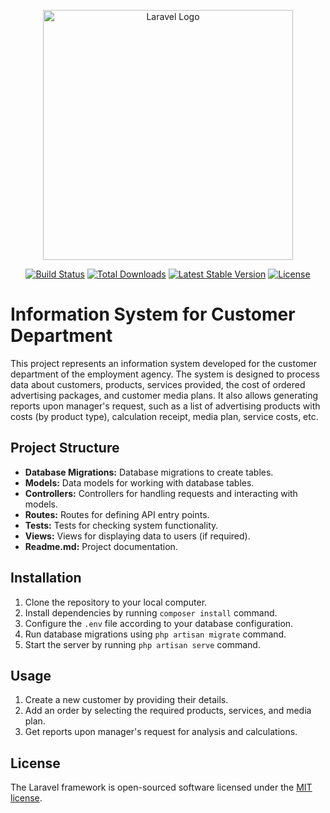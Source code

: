 <p align="center"><a href="https://laravel.com" target="_blank"><img src="https://raw.githubusercontent.com/laravel/art/master/logo-lockup/5%20SVG/2%20CMYK/1%20Full%20Color/laravel-logolockup-cmyk-red.svg" width="400" alt="Laravel Logo"></a></p>

<p align="center">
<a href="https://github.com/laravel/framework/actions"><img src="https://github.com/laravel/framework/workflows/tests/badge.svg" alt="Build Status"></a>
<a href="https://packagist.org/packages/laravel/framework"><img src="https://img.shields.io/packagist/dt/laravel/framework" alt="Total Downloads"></a>
<a href="https://packagist.org/packages/laravel/framework"><img src="https://img.shields.io/packagist/v/laravel/framework" alt="Latest Stable Version"></a>
<a href="https://packagist.org/packages/laravel/framework"><img src="https://img.shields.io/packagist/l/laravel/framework" alt="License"></a>
</p>

# Information System for Customer Department

This project represents an information system developed for the customer department of the employment agency. The system is designed to process data about customers, products, services provided, the cost of ordered advertising packages, and customer media plans. It also allows generating reports upon manager's request, such as a list of advertising products with costs (by product type), calculation receipt, media plan, service costs, etc.

## Project Structure

- **Database Migrations:** Database migrations to create tables.
- **Models:** Data models for working with database tables.
- **Controllers:** Controllers for handling requests and interacting with models.
- **Routes:** Routes for defining API entry points.
- **Tests:** Tests for checking system functionality.
- **Views:** Views for displaying data to users (if required).
- **Readme.md:** Project documentation.

## Installation

1. Clone the repository to your local computer.
2. Install dependencies by running `composer install` command.
3. Configure the `.env` file according to your database configuration.
4. Run database migrations using `php artisan migrate` command.
5. Start the server by running `php artisan serve` command.

## Usage

1. Create a new customer by providing their details.
2. Add an order by selecting the required products, services, and media plan.
3. Get reports upon manager's request for analysis and calculations.

## License

The Laravel framework is open-sourced software licensed under the [MIT license](https://opensource.org/licenses/MIT).
